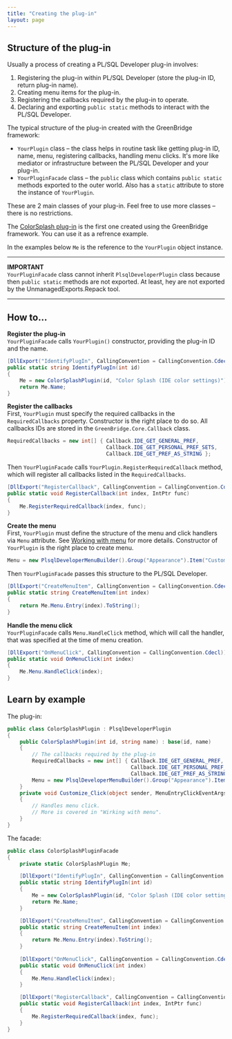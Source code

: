 ```yaml
---
title: "Creating the plug-in"
layout: page
---
```


## Structure of the plug-in

Usually a process of creating a PL/SQL Developer plug-in involves:
1. Registering the plug-in within PL/SQL Developer (store the plug-in ID, return plug-in name).
2. Creating menu items for the plug-in.
3. Registering the callbacks required by the plug-in to operate.
4. Declaring and exporting `public static` methods to interact with the PL/SQL Developer.

The typical structure of the plug-in created with the GreenBridge framework:
* `YourPlugin` class &ndash; the class helps in routine task like getting plug-in ID, name, menu, registering callbacks, handling menu clicks. It's more like mediator or infrastructure between the PL/SQL Developer and your plug-in.
* `YourPluginFacade` class &ndash; the `public` class which contains `public static` methods exported to the outer world. Also has a `static` attribute to store the instance of `YourPlugin`.

These are 2 main classes of your plug-in. Feel free to use more classes &ndash; there is no restrictions.

The [ColorSplash plug-in](https://github.com/aniskop/color-splash-plugin) is the first one created using the GreenBridge framework. You can use it as a refrence example.

In the examples below `Me` is the reference to the `YourPlugin` object instance.

----
**IMPORTANT**  
`YourPluginFacade` class cannot inherit `PlsqlDeveloperPlugin` class because then `public static` methods are not exported. At least, hey are not exported by the UnmanagedExports.Repack tool.

----

## How to...

**Register the plug-in**  
`YourPluginFacade` calls `YourPlugin()` constructor, providing the plug-in ID and the name.
```csharp
[DllExport("IdentifyPlugIn", CallingConvention = CallingConvention.Cdecl)]
public static string IdentifyPlugIn(int id)
{
    Me = new ColorSplashPlugin(id, "Color Splash (IDE color settings)");
    return Me.Name;
}
```

**Register the callbacks**  
First, `YourPlugin` must specify the required callbacks in the `RequiredCallbacks` property. Constructor is the right place to do so. All callbacks IDs are stored in the `GreenBridge.Core.Callback` class.
```csharp
RequiredCallbacks = new int[] { Callback.IDE_GET_GENERAL_PREF,
                                Callback.IDE_GET_PERSONAL_PREF_SETS,
                                Callback.IDE_GET_PREF_AS_STRING };
```

Then `YourPluginFacade` calls `YourPlugin.RegisterRequiredCallback` method, which will register all callbacks listed in the `RequiredCallbacks`.
```csharp
[DllExport("RegisterCallback", CallingConvention = CallingConvention.Cdecl)]
public static void RegisterCallback(int index, IntPtr func)
{
    Me.RegisterRequiredCallback(index, func);
}
```

**Create the menu**  
First, `YourPlugin` must define the structure of the menu and click handlers via `Menu` attribute. See [Working with menu]() for more details. Constructor of `YourPlugin` is the right place to create menu.
```csharp
Menu = new PlsqlDeveloperMenuBuilder().Group("Appearance").Item("Customize", Customize_Click).Build();
```

Then `YourPluginFacade` passes this structure to the PL/SQL Developer.
```csharp
[DllExport("CreateMenuItem", CallingConvention = CallingConvention.Cdecl)]
public static string CreateMenuItem(int index)
{
    return Me.Menu.Entry(index).ToString();
}
```

**Handle the menu click**  
`YourPluginFacade` calls `Menu.HandleClick` method, which will call the handler, that was specified at the time of menu creation.
```csharp
[DllExport("OnMenuClick", CallingConvention = CallingConvention.Cdecl)]
public static void OnMenuClick(int index)
{
    Me.Menu.HandleClick(index);
}
```

## Learn by example

The plug-in:
```csharp
public class ColorSplashPlugin : PlsqlDeveloperPlugin
{
    public ColorSplashPlugin(int id, string name) : base(id, name)
    {
        // The callbacks required by the plug-in
        RequiredCallbacks = new int[] { Callback.IDE_GET_GENERAL_PREF,
                                        Callback.IDE_GET_PERSONAL_PREF_SETS,
                                        Callback.IDE_GET_PREF_AS_STRING };
        Menu = new PlsqlDeveloperMenuBuilder().Group("Appearance").Item("Customize", Customize_Click).Build();
    }
    private void Customize_Click(object sender, MenuEntryClickEventArgs e)
    {
        // Handles menu click.
        // More is covered in "Wirking with menu".
    }
}
```

The facade:
```csharp
public class ColorSplashPluginFacade
{
    private static ColorSplashPlugin Me;

    [DllExport("IdentifyPlugIn", CallingConvention = CallingConvention.Cdecl)]
    public static string IdentifyPlugIn(int id)
    {
        Me = new ColorSplashPlugin(id, "Color Splash (IDE color settings)");
        return Me.Name;
    }

    [DllExport("CreateMenuItem", CallingConvention = CallingConvention.Cdecl)]
    public static string CreateMenuItem(int index)
    {
        return Me.Menu.Entry(index).ToString();
    }
    
    [DllExport("OnMenuClick", CallingConvention = CallingConvention.Cdecl)]
    public static void OnMenuClick(int index)
    {
        Me.Menu.HandleClick(index);
    }

    [DllExport("RegisterCallback", CallingConvention = CallingConvention.Cdecl)]
    public static void RegisterCallback(int index, IntPtr func)
    {
        Me.RegisterRequiredCallback(index, func);
    }
}
```